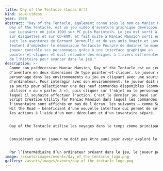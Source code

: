 ```yaml
---
title: Day of the Tentacle (Lucas Art)
kind: jeux-videos
year: 1989
abstract: "Day of the Tentacle, également connu sous le nom de Maniac Mansion:
  Day of the Tentacle, est un jeu vidéo d'aventure graphique développé et publié
  par LucasArts en juin 1993 sur PC puis Macintosh. Le jeu est sorti à la fois
  sur disquettes et sur CD-ROM, et fait suite à Maniac Mansion sorti en 1987. Il
  suit les aventures de Bernard Bernoulli et de ses amis Hoagie et Laverne qui
  tentent d'empêcher le démoniaque Tentacule Pourpre de dominer le monde. Le
  joueur contrôle ses personnages grâce à une interface graphique en
  pointer-et-cliquer et doit résoudre des énigmes à travers différentes périodes
  de l'histoire pour avancer dans le jeu."
description: >-
  Comme son prédécesseur Maniac Mansion, Day of the Tentacle est un jeu
  d'aventure en deux dimensions de type pointer-et-cliquer. Le joueur dirige un
  personnage dans les environnements du jeu en cliquant avec une souris
  d'ordinateur. Pour interagir avec son environnement, le joueur doit utiliser
  sa souris pour sélectionner une des neuf commandes disponibles (comme «
  utiliser » ou « parler à »), puis cliquer sur l'objet ou le personnage sur
  lequel il souhaite effectuer l'action. C'est le dernier jeu basé sur le moteur
  Script Creation Utility for Maniac Mansion dans lequel les commandes et
  l'inventaire sont affichés en bas de l'écran, les suivants — comme Sam and Max
  Hit the Road — bénéficiant d'une nouvelle interface qui permet de sélectionner
  les actions à l'aide d'un menu déroulant et d'un inventaire séparé.


  Day of the Tentacle utilise les voyages dans le temps comme principaux ressorts de son intrigue. En effet, au début du jeu, les trois protagonistes se retrouvent à trois époques différentes à cause d'une machine temporelle défectueuse. Après avoir complété une première série d'énigmes, le joueur peut à tout moment changer de personnage et ainsi interagir avec l'environnement du jeu à trois périodes différentes. Les objets peuvent être directement échangés entre les personnages grâce aux toilettes des capsules temporelles ou en étant simplement laissés à un endroit, un personnage situé dans le futur pouvant alors le récupérer. Les actions effectuées à une époque influencent le futur et de nombreuses énigmes du jeu sont basés sur l’altération du futur. L'une d'elles demande par exemple au joueur d’envoyer la fiche médicale d’un tentacule dans le passé et de l’utiliser pour faire modifier le drapeau américain qui peut alors être utilisé dans le futur pour se déguiser en tentacule.


  Considérant qu’un joueur ne doit pas être puni pour avoir exploré le jeu, les développeurs de LucasArts tentent dès Maniac Mansion de limiter les situations pouvant aboutir à un « cul-de-sac » ou à la mort subite du héros. Ainsi, même si le héros peut être tué, le joueur est au préalable prévenu et la mort peut être évitée. Dans les titres suivants, les concepteurs vont plus loin en rendant la mort du personnage principal quasiment impossible. Ces principes sont appliqués dans Day of the Tentacle et les personnages ne peuvent donc ni être bloqués, ni être tués.


  Par l’intermédiaire d’un ordinateur présent dans le jeu, le joueur peut accéder à une version complète de Maniac Mansion.
image: /assets/images/events/day_of_the_tentacle_logo.png
gallery: /assets/images/events/day_of_the_tentacle_logo.png
---
```

